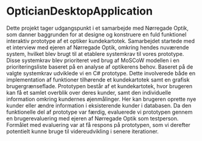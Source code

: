# OpticianDesktopApplication
 Dette projekt tager udgangspunkt i et samarbejde med Nørregade Optik, som danner baggrunden for at designe og konstruere en fuld funktionel interaktiv prototype af et optiker kundekartotek. Samarbejdet startede med et interview med ejeren af Nørregade Optik, omkring hendes nuværende system, hvilket blev brugt til at etablere systemkrav til vores prototype. Disse systemkrav blev prioriteret ved brug af MoSCoW modellen i en prioriteringsliste baseret på en analyse af optikerens behov. Baseret på de valgte systemkrav udviklede vi en C# prototype. Dette involverede både en implementation af funktioner tilhørende et kundekartotek samt en grafisk brugergrænseflade. Prototypen består af et kundekartotek, hvor brugeren kan få et samlet overblik over deres kunder, samt den individuelle information omkring kundernes øjenmålinger. Her kan brugeren oprette nye kunder eller ændre information i eksisterende kunder i databasen. Da den funktionelle del af prototype var færdig, evaluerede vi prototypen gennem en brugerevaluering med ejeren af Nørregade Optik som testperson. Formålet med evaluering var at få respons på prototypen, som vi derefter potentielt kunne bruge til videreudvikling i senere iterationer.
